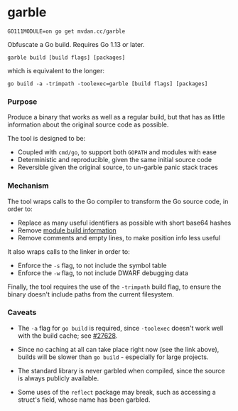 # garble

	GO111MODULE=on go get mvdan.cc/garble

Obfuscate a Go build. Requires Go 1.13 or later.

	garble build [build flags] [packages]

which is equivalent to the longer:

	go build -a -trimpath -toolexec=garble [build flags] [packages]

### Purpose

Produce a binary that works as well as a regular build, but that has as little
information about the original source code as possible.

The tool is designed to be:

* Coupled with `cmd/go`, to support both `GOPATH` and modules with ease
* Deterministic and reproducible, given the same initial source code
* Reversible given the original source, to un-garble panic stack traces

### Mechanism

The tool wraps calls to the Go compiler to transform the Go source code, in
order to:

* Replace as many useful identifiers as possible with short base64 hashes
* Remove [module build information](https://golang.org/pkg/runtime/debug/#ReadBuildInfo)
* Remove comments and empty lines, to make position info less useful

It also wraps calls to the linker in order to:

* Enforce the `-s` flag, to not include the symbol table
* Enforce the `-w` flag, to not include DWARF debugging data

Finally, the tool requires the use of the `-trimpath` build flag, to ensure the
binary doesn't include paths from the current filesystem.

### Caveats

* The `-a` flag for `go build` is required, since `-toolexec` doesn't work well
  with the build cache; see [#27628](https://github.com/golang/go/issues/27628).

* Since no caching at all can take place right now (see the link above), builds
  will be slower than `go build` - especially for large projects.

* The standard library is never garbled when compiled, since the source is
  always publicly available.

* Some uses of the `reflect` package may break, such as accessing a struct's
  field, whose name has been garbled.
